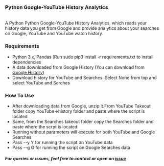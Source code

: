 <h3>Python Google-YouTube History Analytics</h3>
<br>A Python Python Google-YouTube History Analytics, which reads your history data you get from Google and provide analytics about your searches on Google, YouTube and YouTube watch history.

<h3>Requirements</h3>
<ul>
<li>Python 3.x, Pandas (Run sudo pip3 install -r requirements.txt to install dependencies</li>
<li>A data downloaded from Google History (You can download from <a href="https://takeout.google.com/settings/takeout">Google History</a>)</li>
<li>Download history for YouTube and Searches. Select None from top and select YouTube and Serches</li>
</ul>

<h3>How To Use</h3>
<ul>
<li>After downloading data from Google, unzip it.From YouTube Takeout folder copy YouTube->history folder and paste where the script is located</li>
<li>Same, from the Searches takeout folder copy the Searches folder and paste where the scrpt is located</li>
<li>Running without parameters will execute for both YouTube and Google Searches</li>
<li>Pass --y Y for running the script on YouTube data</li>
<li>Pass --g G for running the script on Google Searches data</li>
</ul>

<h5>For queries or issues, feel free to contact or open an <a href="https://github.com/srcecde/google-youtube-history-analytics/issues">issue</a></h5>
